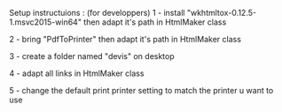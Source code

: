 Setup instructuions : (for developpers)
1 - install "wkhtmltox-0.12.5-1.msvc2015-win64" then  adapt it's path in HtmlMaker class

2 - bring "PdfToPrinter" then  adapt it's path in HtmlMaker class

3 - create a folder named "devis" on desktop

4 - adapt all links in HtmlMaker class

5 - change the default print printer setting to match the printer u want to use
